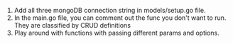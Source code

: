 1. Add all three mongoDB connection string in models/setup.go file.
2. In the main.go file, you can comment out the func you don't want to run. They are classified by CRUD definitions
3. Play around with functions with passing different params and options.